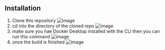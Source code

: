 ## Installation
1. Clone this repository
   ![image](https://github.com/Dekode1859/fyle-interview/assets/93965493/ade1988a-e7e4-4583-8745-142564dfd67a)
2. cd into the directory of the cloned repo
   ![image](https://github.com/Dekode1859/fyle-interview/assets/93965493/fa51a449-ba8c-42b8-8195-5ab6c1719732)
3. make sure you hae Docker Desktop installed with the CLI then you can run this command
   ![image](https://github.com/Dekode1859/fyle-interview/assets/93965493/e328c04b-f502-4306-b1a9-a6433620e707)
4. once the build is finished
   ![image](https://github.com/Dekode1859/fyle-interview/assets/93965493/de19a0f2-d659-47a1-805c-1d331b5323b7)


